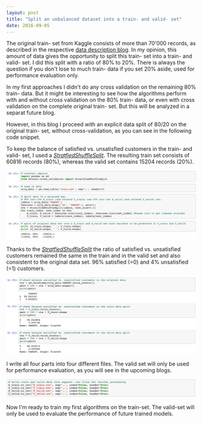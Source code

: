 ```yaml
---
layout: post
title: "Split an unbalanced dataset into a train- and valid- set"
date: 2016-09-05
---
```


The original train- set from Kaggle consists of more than 70'000 records, as described in the respective [data description blog](/blog/2016/08/23/dataset-description). In my opinion, this amount of data gives the opportunity to split this train- set into a train- and valid- set. I did this split with a ratio of 80% to 20%. There is always the question if you don't lose to much train- data if you set 20% aside, used for performance evaluation only. 

In my first approaches I didn't do any cross validation on the remaining 80% train- data. But it might be interesting to see how the algorithms perform with and without cross validation on the 80% train- data, or even with cross validation on the complete original train- set. But this will be analyzed in a separat future blog. 

However, in this blog I proceed with an explicit data split of 80/20 on the original train- set, without cross-validation, as you can see in the following code snippet. 

To keep the balance of satisfied vs. unsatisfied customers in the train- and valid- set, I used a [_StratfiedShuffleSplit_](http://scikit-learn.org/dev/modules/generated/sklearn.model_selection.StratifiedShuffleSplit.html). The resulting train set consists of 60816 records (80%), whereas the valid set contains 15204 records (20%). 

![split data](/assets/code-snippets/2016-09-05-split-unbalanced-data-set/datasplit.png "split data")

Thanks to the [_StratfiedShuffleSplit_](http://scikit-learn.org/dev/modules/generated/sklearn.model_selection.StratifiedShuffleSplit.html) the ratio of satisfied vs. unsatisfied customers remained the same in the train and in the valid set and also consistent to the original data set. 96% satisfied (=0) and 4% unsatisfied (=1) customers. 

![perc data](/assets/code-snippets/2016-09-05-split-unbalanced-data-set/percdatasplit.png "perc data")

I write all four parts into four different files. The valid set will only be used for performance evaluation, as you will see in the upcoming blogs. 

![write data](/assets/code-snippets/2016-09-05-split-unbalanced-data-set/write.png "write data")

Now I'm ready to train my first algorithms on the train-set. The valid-set will only be used to evaluate the performance of future trained models.  

